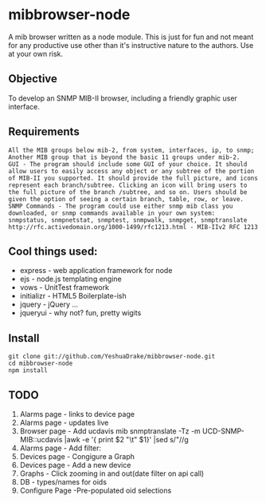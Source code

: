 mibbrowser-node
===============

A mib browser written as a node module. This is just for fun and not meant for any productive use other than it's instructive nature to the authors. Use at your own risk. 

Objective
---------
To develop an SNMP MIB-II browser, including a friendly graphic user interface.

Requirements
------------

	All the MIB groups below mib-2, from system, interfaces, ip, to snmp;
	Another MIB group that is beyond the basic 11 groups under mib-2.
	GUI - The program should include some GUI of your choice. It should allow users to easily access any object or any subtree of the portion of MIB-II you supported. It should provide the full picture, and icons represent each branch/subtree. Clicking an icon will bring users to the full picture of the branch /subtree, and so on. Users should be given the option of seeing a certain branch, table, row, or leave.
	SNMP Commands - The program could use either snmp mib class you downloaded, or snmp commands available in your own system:
	snmpstatus, snmpnetstat, snmptest, snmpwalk, snmpget, snmptranslate
	http://rfc.activedomain.org/1000-1499/rfc1213.html - MIB-IIv2 RFC 1213

Cool things used:
----------------
 * express		- 	web application framework for node
 * ejs			-	node.js templating engine
 * vows			-	UnitTest framework
 * initializr	-	HTML5 Boilerplate-ish 
 * jquery		-	jQuery ... 
 * jqueryui		-	why not? fun, pretty wigits

Install
-------
    git clone git://github.com/YeshuaDrake/mibbrowser-node.git
    cd mibbrowser-node
    npm install



TODO
----
1. Alarms page - links to device page 
2. Alarms page - updates live
3. Browser page - Add ucdavis mib
    snmptranslate -Tz -m UCD-SNMP-MIB::ucdavis |awk -e '{ print $2 "\t" $1}' |sed s/\"//g
4. Alarms page - Add filter:
5. Devices page - Congigure a Graph 
6. Devices page -  Add a new device
7. Graphs - Click zooming in and out(date filter on api call)
8. DB - types/names for oids 
9. Configure Page -Pre-populated oid selections 
